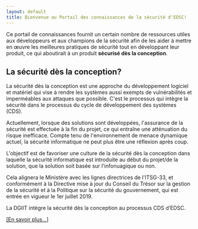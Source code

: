 ```yaml
---
layout: default
title: Bienvenue au Portail des connaissances de la sécurité d'EDSC!
---
```


Ce portail de connaissances fournit un certain nombre de ressources utiles aux développeurs et aux champions de la sécurité afin de les aider à mettre en œuvre les meilleures pratiques de sécurité tout en développant leur produit, ce qui aboutirait à un produit **sécurisé dès la conception**.

## La sécurité dès la conception?

La sécurité dès la conception est une approche du développement logiciel et matériel qui vise à rendre les systèmes aussi exempts de vulnérabilités et imperméables aux attaques que possible. C'est le processus qui intègre la sécurité dans le processus du cycle de développement des systèmes (CDS).

Actuellement, lorsque des solutions sont développées, l'assurance de la sécurité est effectuée à la fin du projet, ce qui entraîne une atténuation du risque inefficace.
Compte tenu de l'environnement de menace dynamique actuel, la sécurité informatique ne peut plus être une réflexion après coup.

L'objectif est de favoriser une culture de la sécurité dès la conception dans laquelle la sécurité informatique est introduite au début du projet/de la solution, que la solution soit basée sur l'infonuagique ou non.

Cela alignera le Ministère avec les lignes directrices de l'ITSG-33, et conformément à la Directive mise à jour du Conseil du Trésor sur la gestion de la sécurité et à la Politique sur la sécurité du gouvernement, qui est entrée en vigueur le 1er juillet 2019.

La DGIIT intègre la sécurité dès la conception au processus CDS d’EDSC.

[[En savoir plus...]](securite-conception/)

